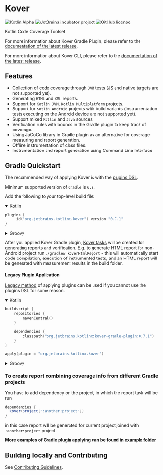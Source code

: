 # Kover

[![Kotlin Alpha](https://kotl.in/badges/alpha.svg)](https://kotlinlang.org/docs/components-stability.html)
[![JetBrains incubator project](https://jb.gg/badges/incubator.svg)](https://confluence.jetbrains.com/display/ALL/JetBrains+on+GitHub)
[![GitHub license](https://img.shields.io/badge/license-Apache%20License%202.0-blue.svg?style=flat)](https://www.apache.org/licenses/LICENSE-2.0)

Kotlin Code Coverage Toolset

For more information about Kover Gradle Plugin, please refer to the [documentation of the latest release](https://kotlin.github.io/kotlinx-kover/gradle-plugin).

For more information about Kover CLI, please refer to the [documentation of the latest release](https://kotlin.github.io/kotlinx-kover/cli).

## Features

* Collection of code coverage through `JVM` tests (JS and native targets are not supported yet).
* Generating `HTML` and `XML` reports.
* Support for `Kotlin JVM`, `Kotlin Multiplatform` projects.
* Support for `Kotlin Android` projects with build variants (instrumentation tests executing on the Android device are not supported yet).
* Support mixed `Kotlin` and `Java` sources
* Verification rules with bounds in the Gradle plugin to keep track of coverage.
* Using JaCoCo library in Gradle plugin as an alternative for coverage measuring and report generation.
* Offline instrumentation of class files.
* Instrumentation and report generation using Command Line Interface

## Gradle Quickstart

The recommended way of applying Kover is with the
[plugins DSL](https://docs.gradle.org/current/userguide/plugins.html#sec:plugins_block).

Minimum supported version of `Gradle` is `6.8`.

Add the following to your top-level build file:

<details open>
<summary>Kotlin</summary>

```kotlin
plugins {
     id("org.jetbrains.kotlinx.kover") version "0.7.1"
}
```
</details>

<details>
<summary>Groovy</summary>

```groovy
plugins {
    id 'org.jetbrains.kotlinx.kover' version '0.7.1'
}
```
</details>

After you applied Kover Gradle plugin, [Kover tasks](https://kotlin.github.io/kotlinx-kover/gradle-plugin#kover-tasks) will be created for generating reports and verification. 
E.g. to generate HTML report for non-Android project run `./gradlew koverHtmlReport` - this will automatically start code compilation, execution of instrumented tests, and an HTML report will be generated with measurement results in the build folder.

#### Legacy Plugin Application

[Legacy method](https://docs.gradle.org/current/userguide/plugins.html#sec:old_plugin_application) of applying plugins
can be used if you cannot use the plugins DSL for some reason.

<details open>
<summary>Kotlin</summary>

```kotlin
buildscript {
    repositories {
        mavenCentral()
    }

    dependencies {
        classpath("org.jetbrains.kotlinx:kover-gradle-plugin:0.7.1")
    }
}

apply(plugin = "org.jetbrains.kotlinx.kover")

```

</details>

<details>
<summary>Groovy</summary>

```groovy
buildscript {
    repositories {
        mavenCentral()
    }
    dependencies {
        classpath 'org.jetbrains.kotlinx:kover-gradle-plugin:0.7.1'
    }
}
  
apply plugin: 'org.jetbrains.kotlinx.kover'
```
</details>


### To create report combining coverage info from different Gradle projects
You have to add dependency on the project, in which the report task will be run
```groovy
dependencies {
  kover(project(":another:project"))
}
```

in this case report will be generated for current project joined with `:another:project` project.

**More examples of Gradle plugin applying can be found in [example folder](examples)**

## Building locally and Contributing

See [Contributing Guidelines](https://github.com/Kotlin/kotlinx-kover/tree/main/CONTRIBUTING.md).


